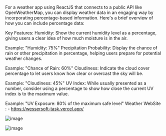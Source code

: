 For a weather app using ReactJS that connects to a public API like OpenWeatherMap, you can display weather data in an engaging way by incorporating percentage-based information. Here's a brief overview of how you can include percentage data:

Key Features:
Humidity: Show the current humidity level as a percentage, giving users a clear idea of how much moisture is in the air.

Example: "Humidity: 75%"
Precipitation Probability: Display the chance of rain or other precipitation in percentage, helping users prepare for potential weather changes.

Example: "Chance of Rain: 60%"
Cloudiness: Indicate the cloud cover percentage to let users know how clear or overcast the sky will be.

Example: "Cloudiness: 45%"
UV Index: While usually presented as a number, consider using a percentage to show how close the current UV index is to the maximum value.

Example: "UV Exposure: 80% of the maximum safe level"
Weather WebSite : - https://wessersoft-task.vercel.app/

![image](https://github.com/user-attachments/assets/1b5b8748-f093-4900-ba97-16defa38b4ee)


![image](https://github.com/user-attachments/assets/f6033028-75c6-4184-96c2-1ddd6a5f091e)


